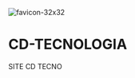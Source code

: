 ![favicon-32x32](https://github.com/GabrielaRochha/CD-TECNOLOGIA/assets/140425025/0df684b7-ec3e-4c3d-8e0a-769dcbe553ea)
# CD-TECNOLOGIA
SITE CD TECNO
